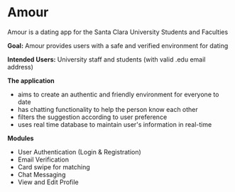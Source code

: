 # Amour
Amour is a dating app for the Santa Clara University Students and Faculties

<b>Goal:</b> Amour provides users with a safe and verified environment for dating

<b>Intended Users:</b> University staff and students (with valid .edu email address)

<b>The application</b>
<ul>
    <li>aims to create an authentic and friendly environment for everyone to date</li>
    <li>has chatting functionality to help the person know each other</li>
    <li>filters the suggestion according to user preference</li>
 <li>uses real time database to maintain user's information in real-time</li>
 </ul>

<b>Modules</b>
<ul>
    <li>User Authentication (Login & Registration)</li>
    <li>Email Verification</li>
    <li>Card swipe for matching</li>
    <li>Chat Messaging</li>
    <li>View and Edit Profile</li>
</ul>
